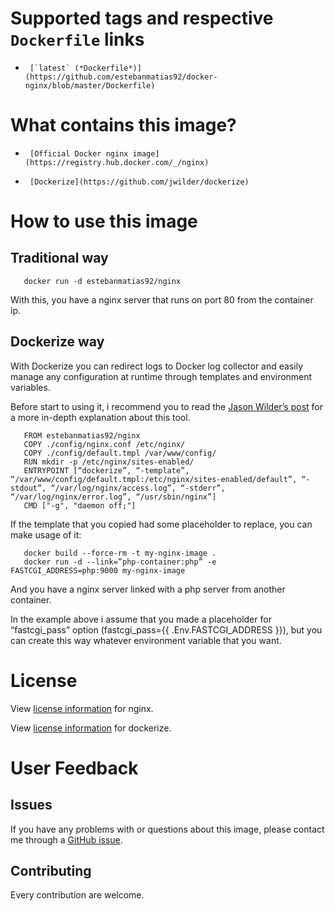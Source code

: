 # Supported tags and respective `Dockerfile` links

-      [`latest` (*Dockerfile*)](https://github.com/estebanmatias92/docker-nginx/blob/master/Dockerfile)

# What contains this image?

-      [Official Docker nginx image](https://registry.hub.docker.com/_/nginx)
-      [Dockerize](https://github.com/jwilder/dockerize)

# How to use this image

## Traditional way

       docker run -d estebanmatias92/nginx

With this, you have a nginx server that runs on port 80 from the container ip.

## Dockerize way

With Dockerize you can redirect logs to Docker log collector and  easily manage any configuration at runtime through templates and environment variables.

Before start to using it, i recommend you to read the [Jason Wilder’s post](http://jasonwilder.com/blog/2014/10/13/a-simple-way-to-dockerize-applications) for a more in-depth explanation about this tool.

       FROM estebanmatias92/nginx
       COPY ./config/nginx.conf /etc/nginx/
       COPY ./config/default.tmpl /var/www/config/
       RUN mkdir -p /etc/nginx/sites-enabled/
       ENTRYPOINT [“dockerize”, “-template”, “/var/www/config/default.tmpl:/etc/nginx/sites-enabled/default”, “-stdout”, “/var/log/nginx/access.log”, “-stderr”, “/var/log/nginx/error.log”, “/usr/sbin/nginx”]
       CMD ["-g", "daemon off;"]

If the template that you copied had some placeholder to replace, you can make usage of it:

       docker build --force-rm -t my-nginx-image .
       docker run -d --link=”php-container:php” -e FASTCGI_ADDRESS=php:9000 my-nginx-image

And you have a nginx server linked with a php server from another container.

In the example above i assume that you made a placeholder for “fastcgi_pass” option (fastcgi_pass={{ .Env.FASTCGI_ADDRESS }}), but you can create this way whatever environment variable that you want.

# License

View [license information](https://github.com/nginx/nginx/blob/master/LICENSE) for nginx.

View [license information](https://github.com/jwilder/dockerize#license) for dockerize.

# User Feedback

## Issues

If you have any problems with or questions about this image, please contact me through a [GitHub issue](https://github.com/estebanmatias92/docker-nginx/issues).

## Contributing

Every contribution are welcome.
